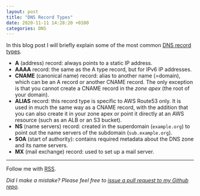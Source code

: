 ```yaml
---
layout: post
title: "DNS Record Types"
date: 2020-11-11 14:28:20 +0100
categories: DNS
---
```


In this blog post I will briefly explain some of the most common [DNS record types](https://en.wikipedia.org/wiki/List_of_DNS_record_types).

* **A** (address) record: always points to a static IP address.
* **AAAA** record: the same as the A type record, but for IPv6 IP addresses.
* **CNAME** (canonical name) record: alias to another name (=domain), which can be an A record or another CNAME record. The only exception is that you cannot create a CNAME record in the *zone apex* (the root of your domain).
* **ALIAS** record: this record type is specific to AWS Route53 only. It is used in much the same way as a CNAME record, with the addition that you can also create it in your zone apex or point it directly at an AWS resource (such as an ALB or an S3 bucket).
* **NS** (name servers) record: created in the superdomain (`example.org`) to point out the name servers of the subdomain (`sub.example.org`).
* **SOA** (start of authority): contains required metadata about the DNS zone and its name servers.
* **MX** (mail exchange) record: used to set up a mail server.


---

Follow me with [RSS](https://sundin.github.io/feed.xml).

*Did I make a mistake? Please feel free to [issue a pull request to my Github repo](https://github.com/Sundin/sundin.github.io).*
